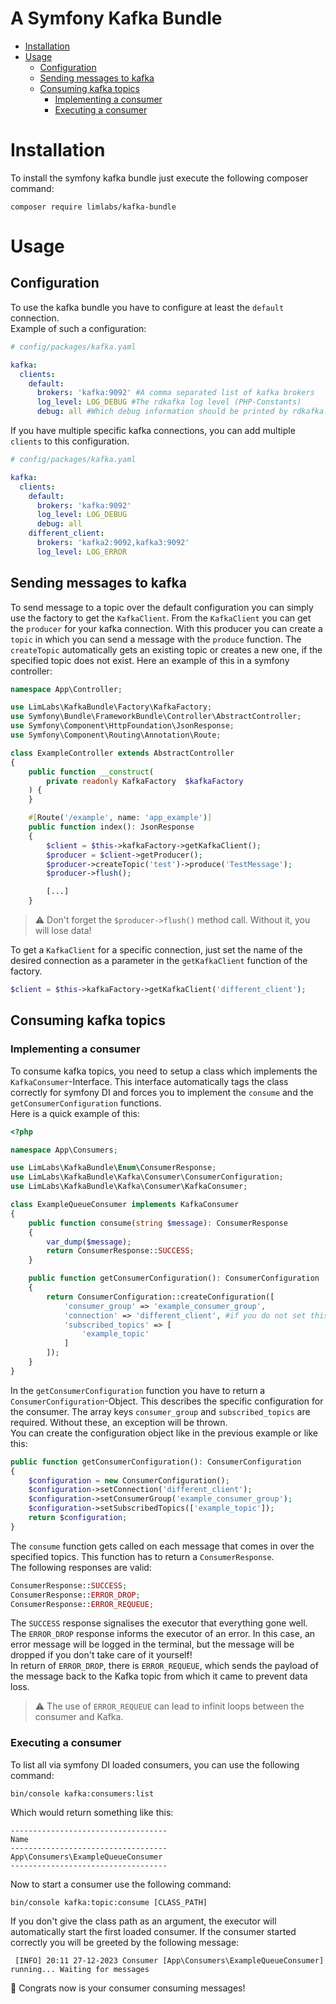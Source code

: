 # A Symfony Kafka Bundle
- [Installation](#installation)
- [Usage](#usage)
  - [Configuration](#configuration)
  - [Sending messages to kafka](#sending-messages-to-kafka)
  - [Consuming kafka topics](#consuming-kafka-topics)
    - [Implementing a consumer](#implementing-a-consumer)
    - [Executing a consumer](#executing-a-consumer)

# Installation
To install the symfony kafka bundle just execute the following composer command:
```shell
composer require limlabs/kafka-bundle
```
# Usage
## Configuration
To use the kafka bundle you have to configure at least the `default` connection.  
Example of such a configuration:
```yaml
# config/packages/kafka.yaml

kafka:
  clients:
    default:
      brokers: 'kafka:9092' #A comma separated list of kafka brokers
      log_level: LOG_DEBUG #The rdkafka log level (PHP-Constants)
      debug: all #Which debug information should be printed by rdkafka. You can remove this to disable it
```
If you have multiple specific kafka connections, you can add multiple `clients` to this configuration.
```yaml
# config/packages/kafka.yaml

kafka:
  clients:
    default:
      brokers: 'kafka:9092'
      log_level: LOG_DEBUG
      debug: all
    different_client:
      brokers: 'kafka2:9092,kafka3:9092'
      log_level: LOG_ERROR
```

## Sending messages to kafka
To send message to a topic over the default configuration you can simply use the factory to get the `KafkaClient`. 
From the `KafkaClient` you can get the `producer` for your kafka connection. With this producer you can create a `topic` in which you can send a message with the `produce` function.
The `createTopic` automatically gets an existing topic or creates a new one, if the specified topic does not exist. 
Here an example of this in a symfony controller:
```php
namespace App\Controller;

use LimLabs\KafkaBundle\Factory\KafkaFactory;
use Symfony\Bundle\FrameworkBundle\Controller\AbstractController;
use Symfony\Component\HttpFoundation\JsonResponse;
use Symfony\Component\Routing\Annotation\Route;

class ExampleController extends AbstractController
{
    public function __construct(
        private readonly KafkaFactory  $kafkaFactory
    ) {
    }

    #[Route('/example', name: 'app_example')]
    public function index(): JsonResponse
    {
        $client = $this->kafkaFactory->getKafkaClient();
        $producer = $client->getProducer();
        $producer->createTopic('test')->produce('TestMessage');
        $producer->flush();

        [...]
    }
```
> :warning: Don't forget the `$producer->flush()` method call. Without it, you will lose data!

To get a `KafkaClient` for a specific connection, just set the name of the desired connection as a parameter in the `getKafkaClient` function of the factory.  
```php
$client = $this->kafkaFactory->getKafkaClient('different_client');
```

## Consuming kafka topics
### Implementing a consumer
To consume kafka topics, you need to setup a class which implements the `KafkaConsumer`-Interface.
This interface automatically tags the class correctly for symfony DI and forces you to implement the `consume` and the `getConsumerConfiguration` functions.  
Here is a quick example of this:
```php
<?php

namespace App\Consumers;

use LimLabs\KafkaBundle\Enum\ConsumerResponse;
use LimLabs\KafkaBundle\Kafka\Consumer\ConsumerConfiguration;
use LimLabs\KafkaBundle\Kafka\Consumer\KafkaConsumer;

class ExampleQueueConsumer implements KafkaConsumer
{
    public function consume(string $message): ConsumerResponse
    {
        var_dump($message);
        return ConsumerResponse::SUCCESS;
    }

    public function getConsumerConfiguration(): ConsumerConfiguration
    {
        return ConsumerConfiguration::createConfiguration([
            'consumer_group' => 'example_consumer_group',
            'connection' => 'different_client', #if you do not set this 'default' will be used
            'subscribed_topics' => [
                'example_topic'
            ]
        ]);
    }
}
```
In the `getConsumerConfiguration` function you have to return a `ConsumerConfiguration`-Object.
This describes the specific configuration for the consumer. The array keys `consumer_group` and `subscribed_topics` are required.
Without these, an exception will be thrown.  
You can create the configuration object like in the previous example or like this:
```php
public function getConsumerConfiguration(): ConsumerConfiguration
{
    $configuration = new ConsumerConfiguration();
    $configuration->setConnection('different_client');
    $configuration->setConsumerGroup('example_consumer_group');
    $configuration->setSubscribedTopics(['example_topic']);
    return $configuration; 
}
```
The `consume` function gets called on each message that comes in over the specified topics. 
This function has to return a `ConsumerResponse`.  
The following responses are valid:
```php
ConsumerResponse::SUCCESS;
ConsumerResponse::ERROR_DROP;
ConsumerResponse::ERROR_REQUEUE;
```
The `SUCCESS` response signalises the executor that everything gone well. The `ERROR_DROP` response
informs the executor of an error. In this case, an error message will be logged in the terminal, but the message will be dropped if you don't take care of it yourself!  
In return of `ERROR_DROP`, there is `ERROR_REQUEUE`, which sends the payload of the message back to the Kafka topic from which it came to prevent data loss.
> :warning: The use of `ERROR_REQUEUE` can lead to infinit loops between the consumer and Kafka.

### Executing a consumer
To list all via symfony DI loaded consumers, you can use the following command:
```shell
bin/console kafka:consumers:list
```
Which would return something like this:
```
----------------------------------- 
Name                             
-----------------------------------
App\Consumers\ExampleQueueConsumer  
-----------------------------------
```
Now to start a consumer use the following command:
```shell
bin/console kafka:topic:consume [CLASS_PATH]
```
If you don't give the class path as an argument, the executor will automatically start the first loaded consumer.
If the consumer started correctly you will be greeted by the following message:
```
 [INFO] 20:11 27-12-2023 Consumer [App\Consumers\ExampleQueueConsumer] running... Waiting for messages
```
:tada: Congrats now is your consumer consuming messages! 